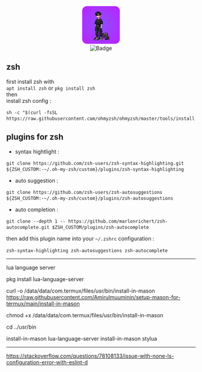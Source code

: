 <div id="header" align="center">
<img src="https://github.com/God7Wyn/mine/raw/refs/heads/main/me.png" width="100"/>
</div>
<div id="badges" align="center"><img src="https://img.shields.io/badge/Lexazsh-black?style=for-the-badge&logo=kalilinux&logoColor=blue" alt="Badge"/>
</div>

zsh
-
first install zsh with  
```apt install zsh``` or ```pkg install zsh```  
then  
install zsh config :

```
sh -c "$(curl -fsSL https://raw.githubusercontent.com/ohmyzsh/ohmyzsh/master/tools/install.sh)"
```
plugins for zsh 
-
- syntax hightlight :
```
git clone https://github.com/zsh-users/zsh-syntax-highlighting.git ${ZSH_CUSTOM:-~/.oh-my-zsh/custom}/plugins/zsh-syntax-highlighting
```
- auto suggestion :
```
git clone https://github.com/zsh-users/zsh-autosuggestions ${ZSH_CUSTOM:-~/.oh-my-zsh/custom}/plugins/zsh-autosuggestions
```
- auto completion :
```
git clone --depth 1 -- https://github.com/marlonrichert/zsh-autocomplete.git $ZSH_CUSTOM/plugins/zsh-autocomplete
```
then add this plugin name into your ```~/.zshrc``` configuration :

```zsh-syntax-highlighting zsh-autosuggestions zsh-autocomplete```

---

lua language server

pkg install lua-language-server


curl -o /data/data/com.termux/files/usr/bin/install-in-mason  https://raw.githubusercontent.com/Amirulmuuminin/setup-mason-for-termux/main/install-in-mason


chmod +x /data/data/com.termux/files/usr/bin/install-in-mason


cd ../usr/bin


install-in-mason lua-language-server
install-in-mason stylua

---


https://stackoverflow.com/questions/78108133/issue-with-none-ls-configuration-error-with-eslint-d
